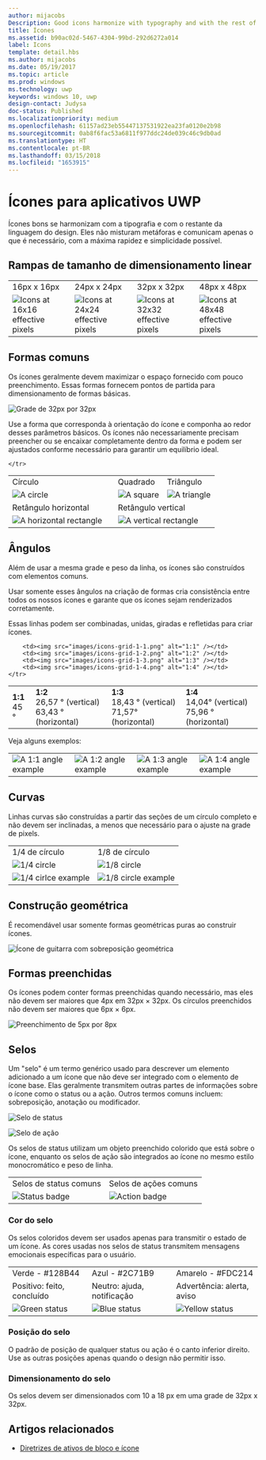 ```yaml
---
author: mijacobs
Description: Good icons harmonize with typography and with the rest of the design language. They don’t mix metaphors, and they communicate only what’s needed, as speedily and simply as possible.
title: Ícones
ms.assetid: b90ac02d-5467-4304-99bd-292d6272a014
label: Icons
template: detail.hbs
ms.author: mijacobs
ms.date: 05/19/2017
ms.topic: article
ms.prod: windows
ms.technology: uwp
keywords: windows 10, uwp
design-contact: Judysa
doc-status: Published
ms.localizationpriority: medium
ms.openlocfilehash: 61157ad23eb55447137531922ea23fa0120e2b98
ms.sourcegitcommit: 0ab8f6fac53a6811f977ddc24de039c46c9db0ad
ms.translationtype: HT
ms.contentlocale: pt-BR
ms.lasthandoff: 03/15/2018
ms.locfileid: "1653915"
---
```

# <a name="icons-for-uwp-apps"></a>Ícones para aplicativos UWP



Ícones bons se harmonizam com a tipografia e com o restante da linguagem do design. Eles não misturam metáforas e comunicam apenas o que é necessário, com a máxima rapidez e simplicidade possível. 

## <a name="linear-scaling-size-ramps"></a>Rampas de tamanho de dimensionamento linear 

<table>
    <tr> 
        <td>16px x 16px</td>
        <td>24px x 24px</td>
        <td>32px x 32px</td>
        <td>48px x 48px</td>
    </tr>
    <tr> 
        <td><img src="images/icons-16x16.png" alt="Icons at 16x16 effective pixels" /></td>
        <td><img src="images/icons-24x24.png" alt="Icons at 24x24 effective pixels" /></td>
        <td><img src="images/icons-32x32.png" alt="Icons at 32x32 effective pixels" /></td>
        <td><img src="images/icons-48x48.png" alt="Icons at 48x48 effective pixels" /></td>
    </tr>
</table>

## <a name="common-shapes"></a>Formas comuns

Os ícones geralmente devem maximizar o espaço fornecido com pouco preenchimento. Essas formas fornecem pontos de partida para dimensionamento de formas básicas. 

![Grade de 32px por 32px](images/icons-common-shapes.png)

Use a forma que corresponda à orientação do ícone e componha ao redor desses parâmetros básicos. Os ícones não necessariamente precisam preencher ou se encaixar completamente dentro da forma e podem ser ajustados conforme necessário para garantir um equilíbrio ideal. 

<table class="uwpd-noborder">
    <tr>
        <td>Círculo<td>
        <td>Quadrado</td>
        <td>Triângulo</td>
    </tr>
    <tr>
        <td><img src="images/icons-common-shapes-examples-1.png" alt="A circle" /><td>
        <td><img src="images/icons-common-shapes-examples-2.png" alt="A square" /></td>
        <td><img src="images/icons-common-shapes-examples-3.png" alt="A triangle " /></td>
    </tr>
        <tr>
        <td>Retângulo horizontal<td>
        <td colspan="2">Retângulo vertical</td>        
        </tr>
    <tr>
        <td><img src="images/icons-common-shapes-examples-4.png" alt="A horizontal rectangle" /><td>
        <td colspan="2"><img src="images/icons-common-shapes-examples-5.png" alt="A vertical rectangle" /></td>
         
    </tr>

</table>

## <a name="angles"></a>Ângulos

Além de usar a mesma grade e peso da linha, os ícones são construídos com elementos comuns. 

Usar somente esses ângulos na criação de formas cria consistência entre todos os nossos ícones e garante que os ícones sejam renderizados corretamente. 

Essas linhas podem ser combinadas, unidas, giradas e refletidas para criar ícones. 

<table>
    <tr>
        <td><b>1:1</b><br/>45 °</td>
        <td><b>1:2</b><br />26,57 ° (vertical)<br/>63,43 ° (horizontal)</td>
        <td><b>1:3</b><br/>18,43 ° (vertical)<br/>71,57° (horizontal)</td>
        <td><b>1:4</b><br/>14,04° (vertical)<br/>75,96 ° (horizontal)</td>
    </tr>
    <tr>
        
        <td><img src="images/icons-grid-1-1.png" alt="1:1" /></td>
        <td><img src="images/icons-grid-1-2.png" alt="1:2" /></td>
        <td><img src="images/icons-grid-1-3.png" alt="1:3" /></td>
        <td><img src="images/icons-grid-1-4.png" alt="1:4" /></td>
    </tr>  
</table>

<p>Veja alguns exemplos:</p>

<table>
    <tr>
        <td><img src="images/icons-angles-examples-1.png" alt="A 1:1 angle example" /></td>
        <td><img src="images/icons-angles-examples-2.png" alt="A 1:2 angle example" /></td>
        <td><img src="images/icons-angles-examples-3.png" alt="A 1:3 angle example" /></td>
        <td><img src="images/icons-angles-examples-4.png" alt="A 1:4 angle example" /></td>
    </tr>
</table>

## <a name="curves"></a>Curvas

Linhas curvas são construídas a partir das seções de um círculo completo e não devem ser inclinadas, a menos que necessário para o ajuste na grade de pixels. 

<table>
    <tr>
        <td>1/4 de círculo</td>
        <td>1/8 de círculo</td>
    </tr>
    <tr>
        <td><img src="images/icons-curves-14circle.png" alt="1/4 circle" /></td>
        <td><img src="images/icons-curves-18circle.png" alt="1/8 circle" /></td>
    </tr>
    <tr>
        <td><img src="images/icons-curves-examples-1.png" alt="1/4 cirlce example" /></td>
        <td><img src="images/icons-curves-examples-2.png" alt="1/8 circle example" /></td>
    </tr>    
</table>

## <a name="geometric-construction"></a>Construção geométrica

É recomendável usar somente formas geométricas puras ao construir ícones.

![Ícone de guitarra com sobreposição geométrica ](images/icons-geometric-construction.png)

## <a name="filled-shapes"></a>Formas preenchidas 

Os ícones podem conter formas preenchidas quando necessário, mas eles não devem ser maiores que 4px em 32px × 32px. Os círculos preenchidos não devem ser maiores que 6px × 6px. 

![Preenchimento de 5px por 8px ](images/icons-filled-shapes.png)

## <a name="badges"></a>Selos

Um "selo" é um termo genérico usado para descrever um elemento adicionado a um ícone que não deve ser integrado com o elemento de ícone base. Elas geralmente transmitem outras partes de informações sobre o ícone como o status ou a ação. Outros termos comuns incluem: sobreposição, anotação ou modificador. 

![Selo de status ](images/icons-badge-status.png)

![Selo de ação ](images/icons-badge-action.png)

Os selos de status utilizam um objeto preenchido colorido que está sobre o ícone, enquanto os selos de ação são integrados ao ícone no mesmo estilo monocromático e peso de linha.

<table>
<tr>
    <td>Selos de status comuns</td>
    <td>Selos de ações comuns</td>
</tr>
<tr>
    <td><img src="images/icons-badge-common-states-1.png" alt="Status badge " /></td>
    <td><img src="images/icons-badge-common-states-2.png" alt="Action badge " /></td>
</tr>
</table>
<p></p>

### <a name="badge-color"></a>Cor do selo 

Os selos coloridos devem ser usados apenas para transmitir o estado de um ícone. As cores usadas nos selos de status transmitem mensagens emocionais específicas para o usuário. 

<table>
<tr><td>Verde - #128B44</td><td>Azul - #2C71B9</td><td>Amarelo - #FDC214</td></tr>
<tr><td>Positivo: feito, concluído </td><td>Neutro: ajuda, notificação </td><td>Advertência: alerta, aviso </td></tr>
<tr><td><img src="images/icons-color-inbadging-1.png" alt="Green status" /></td><td><img src="images/icons-color-inbadging-2.png" alt="Blue status" /></td>
<td><img src="images/icons-color-inbadging-3.png" alt="Yellow status" /></td></tr>
</table>
<p></p>

### <a name="badge-position"></a>Posição do selo

O padrão de posição de qualquer status ou ação é o canto inferior direito. Use as outras posições apenas quando o design não permitir isso. 

### <a name="badge-sizing"></a>Dimensionamento do selo

Os selos devem ser dimensionados com 10 a 18 px em uma grade de 32px x 32px. 

## <a name="related-articles"></a>Artigos relacionados

* [Diretrizes de ativos de bloco e ícone](../shell/tiles-and-notifications/app-assets.md)
